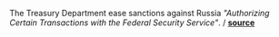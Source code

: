 The Treasury Department ease sanctions against Russia _"Authorizing Certain
Transactions with the Federal Security Service"_.
/ **[source](https://www.treasury.gov/resource-center/sanctions/Programs/Documents/cyber_gl1.pdf)**

